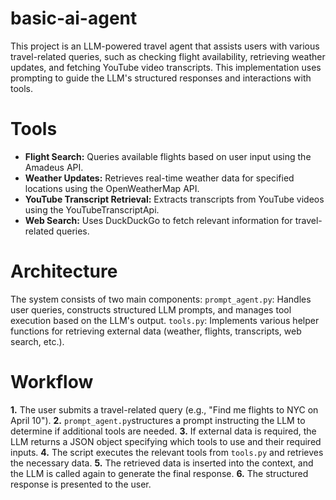 # basic-ai-agent

This project is an LLM-powered travel agent that assists users with various travel-related queries, such as checking flight availability, retrieving weather updates, and fetching YouTube video transcripts. This implementation uses prompting to guide the LLM's structured responses and interactions with tools.

# Tools
- **Flight Search:** Queries available flights based on user input using the Amadeus API.
- **Weather Updates:** Retrieves real-time weather data for specified locations using the OpenWeatherMap API.
- **YouTube Transcript Retrieval:** Extracts transcripts from YouTube videos using the YouTubeTranscriptApi.
- **Web Search:** Uses DuckDuckGo to fetch relevant information for travel-related queries.

# Architecture
The system consists of two main components:
```prompt_agent.py```: Handles user queries, constructs structured LLM prompts, and manages tool execution based on the LLM's output.
```tools.py```: Implements various helper functions for retrieving external data (weather, flights, transcripts, web search, etc.).

# Workflow
**1.** The user submits a travel-related query (e.g., "Find me flights to NYC on April 10").
**2.** ```prompt_agent.py```structures a prompt instructing the LLM to determine if additional tools are needed.
**3.** If external data is required, the LLM returns a JSON object specifying which tools to use and their required inputs.
**4.** The script executes the relevant tools from ```tools.py``` and retrieves the necessary data.
**5.** The retrieved data is inserted into the context, and the LLM is called again to generate the final response.
**6.** The structured response is presented to the user.


